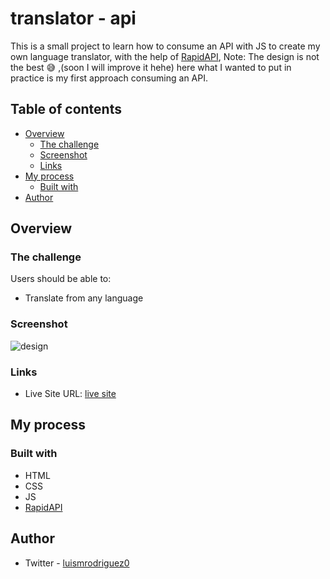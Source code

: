 # translator - api
This is a small project to learn how to consume an API with JS to create my own language translator, with the help of [RapidAPI](https://rapidapi.com), Note: The design is not the best 😅 ,(soon I will improve it hehe) here what I wanted to put in practice is my first approach consuming an API.

## Table of contents

-   [Overview](#overview)
    -   [The challenge](#the-challenge)
    -   [Screenshot](#screenshot)
    -   [Links](#links)
-   [My process](#my-process)
    -   [Built with](#built-with)
-   [Author](#author)

## Overview

### The challenge

Users should be able to:

- Translate from any language

### Screenshot
![design](https://user-images.githubusercontent.com/101124184/209198010-56670eaa-f8ef-4b52-b23a-0f827b62cb68.png)


### Links

-   Live Site URL: [live site](#)

## My process

### Built with

-   HTML
-   CSS
-   JS
-  [RapidAPI](https://rapidapi.com/dickyagustin/api/text-translator2/X)

## Author

- Twitter - [luismrodriguez0](https://twitter.com/luismrodriguez0)

